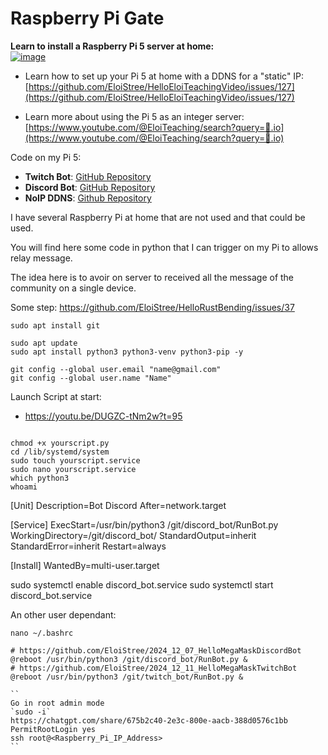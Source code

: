 # Raspberry Pi Gate

**Learn to install a Raspberry Pi 5 server at home:**  
[![image](https://github.com/user-attachments/assets/e49c6165-4828-4561-9a95-c49be9e7771e)](https://youtu.be/dMZApM_3itA)  

- Learn how to set up your Pi 5 at home with a DDNS for a "static" IP:  
  [https://github.com/EloiStree/HelloEloiTeachingVideo/issues/127](https://github.com/EloiStree/HelloEloiTeachingVideo/issues/127)  

- Learn more about using the Pi 5 as an integer server:  
  [https://www.youtube.com/@EloiTeaching/search?query=🍺.io](https://www.youtube.com/@EloiTeaching/search?query=🍺.io)  


 Code on my Pi 5:   
- **Twitch Bot**: [GitHub Repository](https://github.com/EloiStree/2024_12_11_HelloMegaMaskTwitchBot)   
- **Discord Bot**: [GitHub Repository](https://github.com/EloiStree/2024_12_07_HelloMegaMaskDiscordBot)  
- **NoIP DDNS**: [Github Repository](https://github.com/EloiStree/2024_12_11_NoIpUpdateFromPiPython)  

I have several Raspberry Pi at home that are not used and that could be used.

You will find here some code in python that I can trigger on my Pi to allows relay message.

The idea here is to avoir on server to received all the message of the community on a single device.

Some step: https://github.com/EloiStree/HelloRustBending/issues/37

`sudo apt install git`


```
sudo apt update
sudo apt install python3 python3-venv python3-pip -y

git config --global user.email "name@gmail.com"
git config --global user.name "Name"

```



Launch Script at start:
- https://youtu.be/DUGZC-tNm2w?t=95
```

chmod +x yourscript.py
cd /lib/systemd/system
sudo touch yourscript.service
sudo nano yourscript.service
which python3
whoami
```

[Unit]
Description=Bot Discord
After=network.target

[Service]
ExecStart=/usr/bin/python3 /git/discord_bot/RunBot.py
WorkingDirectory=/git/discord_bot/
StandardOutput=inherit
StandardError=inherit
Restart=always

[Install]
WantedBy=multi-user.target



sudo systemctl enable discord_bot.service
sudo systemctl start discord_bot.service



An other user dependant: 

`nano ~/.bashrc`

```
# https://github.com/EloiStree/2024_12_07_HelloMegaMaskDiscordBot
@reboot /usr/bin/python3 /git/discord_bot/RunBot.py &
# https://github.com/EloiStree/2024_12_11_HelloMegaMaskTwitchBot
@reboot /usr/bin/python3 /git/twitch_bot/RunBot.py &

```
```
``
Go in root admin mode
`sudo -i`
https://chatgpt.com/share/675b2c40-2e3c-800e-aacb-388d0576c1bb
PermitRootLogin yes
ssh root@<Raspberry_Pi_IP_Address>
``
